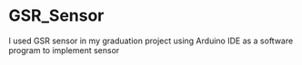 # GSR_Sensor
I used GSR sensor in my graduation project using Arduino IDE as a software program to implement sensor
